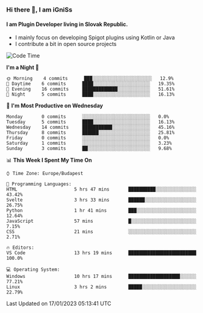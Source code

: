 ### Hi there 👋, I am iGniSs

#### I am Plugin Developer living in Slovak Republic.
- I mainly focus on developing Spigot plugins using Kotlin or Java
- I contribute a bit in open source projects

<!--START_SECTION:waka-->
![Code Time](http://img.shields.io/badge/Code%20Time-1%2C015%20hrs%203%20mins-blue)

**I'm a Night 🦉** 

```text
🌞 Morning    4 commits      ███░░░░░░░░░░░░░░░░░░░░░░   12.9% 
🌆 Daytime    6 commits      ████░░░░░░░░░░░░░░░░░░░░░   19.35% 
🌃 Evening    16 commits     █████████████░░░░░░░░░░░░   51.61% 
🌙 Night      5 commits      ████░░░░░░░░░░░░░░░░░░░░░   16.13%

```
📅 **I'm Most Productive on Wednesday** 

```text
Monday       0 commits      ░░░░░░░░░░░░░░░░░░░░░░░░░   0.0% 
Tuesday      5 commits      ████░░░░░░░░░░░░░░░░░░░░░   16.13% 
Wednesday    14 commits     ███████████░░░░░░░░░░░░░░   45.16% 
Thursday     8 commits      ██████░░░░░░░░░░░░░░░░░░░   25.81% 
Friday       0 commits      ░░░░░░░░░░░░░░░░░░░░░░░░░   0.0% 
Saturday     1 commits      ░░░░░░░░░░░░░░░░░░░░░░░░░   3.23% 
Sunday       3 commits      ██░░░░░░░░░░░░░░░░░░░░░░░   9.68%

```


📊 **This Week I Spent My Time On** 

```text
⌚︎ Time Zone: Europe/Budapest

💬 Programming Languages: 
HTML                     5 hrs 47 mins       ██████████░░░░░░░░░░░░░░░   43.42% 
Svelte                   3 hrs 33 mins       ██████░░░░░░░░░░░░░░░░░░░   26.75% 
Python                   1 hr 41 mins        ███░░░░░░░░░░░░░░░░░░░░░░   12.64% 
JavaScript               57 mins             █░░░░░░░░░░░░░░░░░░░░░░░░   7.15% 
CSS                      21 mins             ░░░░░░░░░░░░░░░░░░░░░░░░░   2.71%

🔥 Editors: 
VS Code                  13 hrs 19 mins      █████████████████████████   100.0%

💻 Operating System: 
Windows                  10 hrs 17 mins      ███████████████████░░░░░░   77.21% 
Linux                    3 hrs 2 mins        █████░░░░░░░░░░░░░░░░░░░░   22.79%

```


 Last Updated on 17/01/2023 05:13:41 UTC
<!--END_SECTION:waka-->